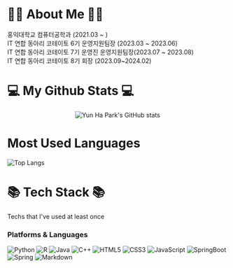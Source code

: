 # 👋🏼 About Me 👋🏼
홍익대학교 컴퓨터공학과 (2021.03 ~ )<br/>
IT 연합 동아리 코테이토 6기 운영지원팀장 (2023.03 ~ 2023.06)<br/>
IT 연합 동아리 코테이토 7기 운영진 운영지원팀장(2023.07 ~ 2023.08)<br/> 
IT 연합 동아리 코테이토 8기 회장 (2023.09~2024.02)<br/>


# 💻 My Github Stats 💻 
<div align="center">
  
![Yun Ha Park's GitHub stats](https://github-readme-stats.vercel.app/api?username=yunhacandy&show_icons=true)
</div>


# Most Used Languages
![Top Langs](https://github-readme-stats.vercel.app/api/top-langs/?username=yunhacandy&layout=compact)

# 📚 Tech Stack 📚
Techs that I've used at least once
### Platforms & Languages
![Python](https://img.shields.io/badge/Python-3776AB.svg?$style=for-the-badge&logo=Python&logoColor=white)
![R](https://img.shields.io/badge/R-276DC3.svg?$style=for-the-badge&logo=R&logoColor=white)
![Java](https://img.shields.io/badge/Java-007396.svg?$style=for-the-badge&logo=Java&logoColor=white)
![C++](https://img.shields.io/badge/C++-00599C.svg?$style=for-the-badge&logo=C++&logoColor=white)
![HTML5](https://img.shields.io/badge/HTML5-E34F26.svg?$style=for-the-badge&logo=HTML5&logoColor=white)
![CSS3](https://img.shields.io/badge/CSS3-1572B6.svg?$style=for-the-badge&logo=CSS3&logoColor=white)
![JavaScript](https://img.shields.io/badge/JavaScript-F7DF1E.svg?$style=for-the-badge&logo=JavaScript&logoColor=white)
![SpringBoot](https://img.shields.io/badge/SpringBoot-6DB33F?style=flat&logo=SpringBoot&logoColor=white)
![Spring](https://img.shields.io/badge/Spring-6DB33F?style=flat&logo=Spring&logoColor=white)
![Markdown](https://img.shields.io/badge/markdown-%23000000.svg?style=for-the-badge&logo=markdown&logoColor=white)




